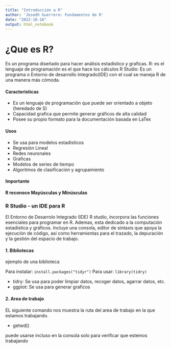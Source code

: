 ```yaml
---
title: "Introducción a R"
author: 'Jesedh Guerrero: Fundamentos de R'
date: "2022-10-16"
output: html_notebook
---
```


# ¿Que es R?
Es un programa diseñado para hacer análisis estadístico y graficas.
R: es el lenguaje de programación es el que hace los cálculos
R Studio: Es un programa o Entorno de desarrollo integrado(IDE) con el cual se maneja R de una manera más cómoda.

#### Caracteristicas
* Es un lenguaje de programación que puede ser orientado a objeto (heredado de S)
* Capacidad grafica que permite generar gráficos de alta calidad
* Posee su propio formato para la documentación basada en LaTex

#### Usos
* Se usa para modelos estadísticos
* Regresión Lineal
*	Redes neuronales
*	Graficas
*	Modelos de series de tiempo
*	Algoritmos de clasificación y agrupamiento

#### Importante
**R reconoce Mayúsculas y Minúsculas** 

### R Studio - un IDE para R

El Entorno de Desarrolo Integrado (IDE) R studio, incorpora las funciones
esenciales para programar en R.
Ademas, esta dedicado a la computación estadística y gráficos.
Incluye una consola, editor de sintaxis que apoya la ejecución de código,
así como herramientas para el trazado, la depuración y la gestión del espacio de trabajo.

#### **1. Bibliotecas**

ejemplo de una biblioteca

Para instalar: `install.packages("tidyr")`
Para usar: `library(tidry)`

* tidry: Se usa para poder limpiar datos, recoger datos, agarrar datos, etc.
* ggplot: Se usa para generar graficos

#### **2. Area de trabajo**

EL siguiente comando nos muestra la ruta del area de trabajo en la que estamos
trabajando.

* getwd()

puede usarse incluso en la consola solo para verificar que estemos trabajando
